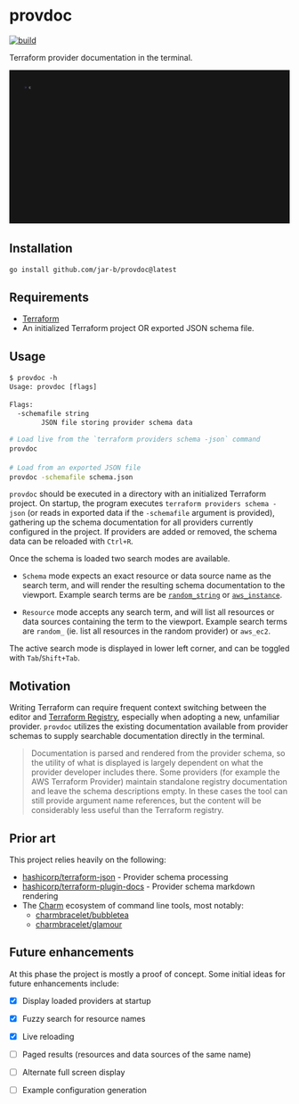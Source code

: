 # provdoc
[![build](https://github.com/jar-b/provdoc/actions/workflows/build.yml/badge.svg)](https://github.com/jar-b/provdoc/actions/workflows/build.yml)

Terraform provider documentation in the terminal.

<img width="800" src="./demo/demo.gif" />

## Installation

```
go install github.com/jar-b/provdoc@latest
```

## Requirements

- [Terraform](https://www.terraform.io/)
- An initialized Terraform project OR exported JSON schema file.

## Usage

```console
$ provdoc -h
Usage: provdoc [flags]

Flags:
  -schemafile string
        JSON file storing provider schema data
```

```sh
# Load live from the `terraform providers schema -json` command
provdoc

# Load from an exported JSON file
provdoc -schemafile schema.json
```

`provdoc` should be executed in a directory with an initialized Terraform project.
On startup, the program executes `terraform providers schema -json` (or reads in
exported data if the `-schemafile` argument is provided), gathering up
the schema documentation for all providers currently configured in the project.
If providers are added or removed, the schema data can be reloaded with `Ctrl+R`.

Once the schema is loaded two search modes are available.

- `Schema` mode expects an exact resource or data source name as the search term, and
will render the resulting schema documentation to the viewport. Example search terms
are be [`random_string`](https://registry.terraform.io/providers/hashicorp/random/latest/docs/resources/string)
or [`aws_instance`](https://registry.terraform.io/providers/hashicorp/aws/latest/docs/resources/instance).

- `Resource` mode accepts any search term, and will list all resources or data sources
containing the term to the viewport. Example search terms are `random_` (ie. list all
resources in the random provider) or `aws_ec2`.

The active search mode is displayed in lower left corner, and can be toggled with
`Tab`/`Shift+Tab`.

## Motivation

Writing Terraform can require frequent context switching between the editor
and [Terraform Registry](https://registry.terraform.io/), especially when
adopting a new, unfamiliar provider. `provdoc` utilizes the existing
documentation available from provider schemas to supply searchable documentation
directly in the terminal.

> Documentation is parsed and rendered from the provider schema, so the utility
> of what is displayed is largely dependent on what the provider developer includes
> there. Some providers (for example the AWS Terraform Provider)
> maintain standalone registry documentation and leave the schema descriptions
> empty. In these cases the tool can still provide argument name references, but
> the content will be considerably less useful than the Terraform registry.

## Prior art

This project relies heavily on the following:

- [hashicorp/terraform-json](https://github.com/hashicorp/terraform-json) - Provider schema processing
- [hashicorp/terraform-plugin-docs](https://github.com/hashicorp/terraform-plugin-docs) - Provider schema markdown rendering
- The [Charm](https://github.com/charmbracelet) ecosystem of command line tools, most notably:
  - [charmbracelet/bubbletea](https://github.com/charmbracelet/bubbletea)
  - [charmbracelet/glamour](https://github.com/charmbracelet/glamour)

## Future enhancements

At this phase the project is mostly a proof of concept. Some initial ideas for
future enhancements include:

- [x] Display loaded providers at startup
- [x] Fuzzy search for resource names
- [x] Live reloading 
- [ ] Paged results (resources and data sources of the same name)
- [ ] Alternate full screen display
- [ ] Example configuration generation

